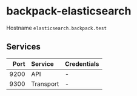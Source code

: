 # backpack-elasticsearch

Hostname `elasticsearch.backpack.test`

## Services

| Port | Service | Credentials
| ---: | :------ | :----------
| 9200 | API | -
| 9300 | Transport | -
